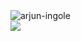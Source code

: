 <a>
  <img src="https://komarev.com/ghpvc/?username=Arjun-Ingole&style=for-the-badge" alt="arjun-ingole" /><br>
  <img align="center" src="https://github-readme-stats-1fi2j4q9s-arjun-ingole.vercel.app/api?username=Arjun-Ingole&include_all_commits=true&count_private=true&border_radius=8&theme=dracula&include_all_commits=true&&hide=issues" />
</a>

